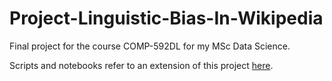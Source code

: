# Project-Linguistic-Bias-In-Wikipedia
Final project for the course COMP-592DL for my MSc Data Science.

Scripts and notebooks refer to an extension of this project [here](https://github.com/unic-ailab/Lingiustic-Bias-in-Wikipedia).
